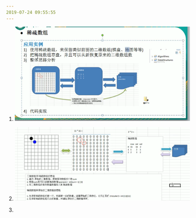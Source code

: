 ```yaml
---
2019-07-24 09:55:55
---
```




1. ![1563933377923](数据结构图解/1563933377923.png)

2. ![1563934179145](数据结构图解/1563934179145.png)
3. 